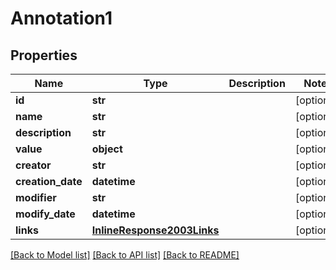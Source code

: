 # Annotation1

## Properties
Name | Type | Description | Notes
------------ | ------------- | ------------- | -------------
**id** | **str** |  | [optional] 
**name** | **str** |  | [optional] 
**description** | **str** |  | [optional] 
**value** | **object** |  | [optional] 
**creator** | **str** |  | [optional] 
**creation_date** | **datetime** |  | [optional] 
**modifier** | **str** |  | [optional] 
**modify_date** | **datetime** |  | [optional] 
**links** | [**InlineResponse2003Links**](InlineResponse2003Links.md) |  | [optional] 

[[Back to Model list]](../README.md#documentation-for-models) [[Back to API list]](../README.md#documentation-for-api-endpoints) [[Back to README]](../README.md)


